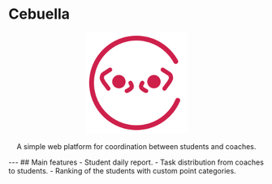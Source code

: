 # Cebuella
<p align="center">
  <img style="width:200px" src="https://raw.githubusercontent.com/SpeedCode210/Cebuella/refs/heads/master/Cebuella/wwwroot/cebuella.png" />
</p>
<p align="center">
A simple web platform for coordination between students and coaches.
</p>
---
## Main features
- Student daily report.
- Task distribution from coaches to students.
- Ranking of the students with custom point categories.